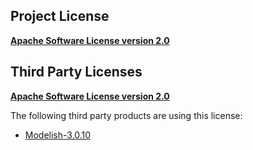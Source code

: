 <!-- Created by CodeLicenseManager -->
## Project License

__[Apache Software License version 2.0](http://www.apache.org/licenses/LICENSE-2.0.html)__

## Third Party Licenses

__[Apache Software License version 2.0](http://www.apache.org/licenses/LICENSE-2.0)__

The following third party products are using this license:

* [Modelish-3.0.10](https://github.com/tombensve/NS-Toolbox)

<!-- CLM -->
